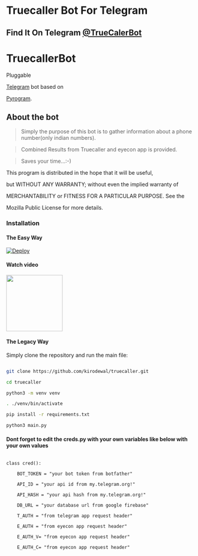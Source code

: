 # Truecaller Bot For Telegram

## Find It On Telegram [@TrueCalerBot](https://t.me/truecalerbot)

# TruecallerBot

Pluggable

[Telegram](https://telegram.org) bot based on

[Pyrogram](https://github.com/pyrogram/pyrogram).

## About the bot

>Simply the purpose of this bot is to gather information about a phone number(only indian numbers).

>Combined Results from Truecaller and eyecon app is provided.

>Saves your time...:-)

This program is distributed in the hope that it will be useful,

but WITHOUT ANY WARRANTY; without even the implied warranty of

MERCHANTABILITY or FITNESS FOR A PARTICULAR PURPOSE.  See the

Mozilla Public License for more details.

### Installation

#### The Easy Way

[![Deploy](https://www.herokucdn.com/deploy/button.svg)](https://heroku.com/deploy?)

#### Watch video

<a href="https://youtu.be/n3OAebcVgR4"><img src="https://github.com/agentnova/KnowhoBot/blob/master/images%20(1)%7E2.jpg" width="150px"/></a>

#### The Legacy Way

Simply clone the repository and run the main file:

```sh

git clone https://github.com/kirodewal/truecaller.git

cd truecaller

python3 -m venv venv

. ./venv/bin/activate

pip install -r requirements.txt

python3 main.py

```

#### Dont forget to edit the creds.py with your own variables like below with your own values

```python3

class cred():

    BOT_TOKEN = "your bot token from botfather"

    API_ID = "your api id from my.telegram.org!"       

    API_HASH = "your api hash from my.telegram.org!"   

    DB_URL = "your database url from google firebase"      

    T_AUTH = "from telegram app request header"     

    E_AUTH = "from eyecon app request header"     

    E_AUTH_V= "from eyecon app request header"    

    E_AUTH_C= "from eyecon app request header" 

    

```
